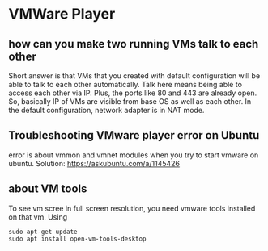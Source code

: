 # VMWare Player

## how can you make two running VMs talk to each other
Short answer is that VMs that you created with default configuration will be able to talk to each other automatically. Talk here means being
able to access each other via IP. Plus, the ports like 80 and 443 are already open. So, basically IP of VMs are visible from base OS as well as each 
other. In the default configuration, network adapter is in NAT mode.

## Troubleshooting VMware player error on Ubuntu
error is about vmmon and vmnet modules when you try to start vmware on ubuntu. Solution: https://askubuntu.com/a/1145426

## about VM tools
To see vm scree in full screen resolution, you need vmware tools installed on that vm. Using

```
sudo apt-get update
sudo apt install open-vm-tools-desktop
```
